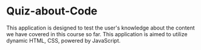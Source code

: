 # Quiz-about-Code
This application is designed to test the user's knowledge about the content we have covered in this course so far. This application is aimed to utilize dynamic HTML, CSS, powered by JavaScript.
